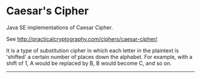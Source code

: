 # Caesar's Cipher

Java SE implementations of Caesar Cipher.

See http://practicalcryptography.com/ciphers/caesar-cipher/.

It is a type of substitution cipher in which each letter in the plaintext is
'shifted' a certain number of places down the alphabet. For example, with
a shift of 1, A would be replaced by B, B would become C, and so on.

-----
